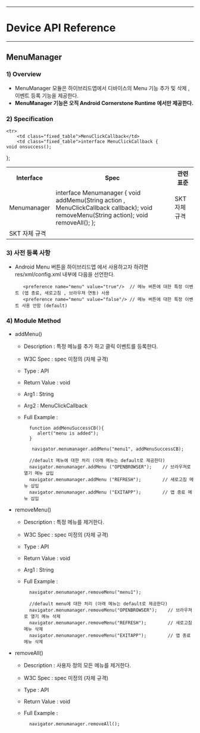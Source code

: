 <!--
{
	"id": 6523 ,
	
	"title": "MenuManager",
	"outline": "MenuManager 모듈은 하이브리드앱에서 디바이스의 Menu 기능 추가 및 삭제 , 이벤트 등록 기능을 제공한다." ,
	
	"tags" : ["runtime"],
	
	"order": [6, 5, 23],
	"thumbnail": "6.1.00.runtime_structure.png"
}
-->

----------

# Device API Reference 

----------

## MenuManager 

### 1) Overview

- MenuManager 모듈은 하이브리드앱에서 디바이스의 Menu 기능 추가 및 삭제 , 이벤트 등록 기능을 제공한다. 
- **MenuManager 기능은 오직 Android Cornerstone Runtime 에서만 제공한다.** 

### 2) Specification

<table class="table table-bordered">
	<tr>
		<th class="fixed_table">Interface</th>
		<th class="fixed_table">Spec</th>
		<th>관련 표준</th>
	</tr>
	<tr>
		<td class="fixed_table">Menumanager</td>
		<td class="fixed_table">interface Menumanager {
	void addMemu(String action , MenuClickCallback callback);
	void removeMenu(String action);
	void removeAll();
};
		</td>
		<td>SKT 자체 규격</td>
	</tr>

	<tr>
		<td class="fixed_table">MenuClickCallback</td>
		<td class="fixed_table">interface MenuClickCallback {
	void onsuccess();
};
		</td>
		<td>SKT 자체 규격</td>
	</tr>
</table>

### 3) 사전 등록 사항 

- Android Menu 버튼을 하이브리드앱 에서 사용하고자 하려면 res/xml/config.xml 내부에 다음을 선언한다. 

		 <preference name="menu" value="true"/>  // 메뉴 버튼에 대한 특정 이벤트 (앱 종료, 새로고침 , 브라우져 연동) 사용
		 <preference name="menu" value="false"/> // 메뉴 버튼에 대한 특정 이벤트 사용 안함 (default) 

### 4) Module Method

- addMenu()

	- Description : 특정 메뉴를 추가 하고 클릭 이벤트를 등록한다. 
	- W3C Spec : spec 미정의 (자체 규격)
	- Type : API 
	- Return Value : void
	- Arg1 : String
	- Arg2 : MenuClickCallback
	- Full Example : 

			function addMenuSuccessCB(){
			   alert("menu is added");
			}
			
			 navigator.menumanager.addMenu("menu1", addMenuSuccessCB);

			//default 메뉴에 대한 처리 (아래 메뉴는 default로 제공한다) 
			navigator.menumanager.addMenu ("OPENBROWSER");    // 브라우져로 열기 메뉴 삽입
			navigator.menumanager.addMenu ("REFRESH");        // 새로고침 메뉴 삽입
			navigator.menumanager.addMenu ("EXITAPP");        // 앱 종료 메뉴 삽입
			
- removeMenu()

	- Description : 특정 메뉴를 제거한다. 
	- W3C Spec : spec 미정의 (자체 규격)
	- Type : API 
	- Return Value : void
	- Arg1 : String
	- Full Example : 

			navigator.menumanager.removeMenu("menu1");
			
			//default menu에 대한 처리 (아래 메뉴는 default로 제공한다) 
			navigator.menumanager.removeMenu("OPENBROWSER");    // 브라우져로 열기 메뉴 삭제
			navigator.menumanager.removeMenu("REFRESH");        // 새로고침 메뉴 삭제 
			navigator.menumanager.removeMenu("EXITAPP");        // 앱 종료 메뉴 삭제 

- removeAll()

	- Description : 사용자 정의 모든 메뉴를 제거한다.
	- W3C Spec : spec 미정의 (자체 규격)
	- Type : API 
	- Return Value : void
	- Full Example : 

			navigator.menumanager.removeAll(); 